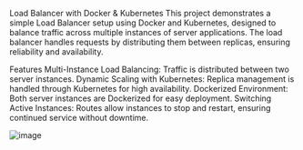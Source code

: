 Load Balancer with Docker & Kubernetes
This project demonstrates a simple Load Balancer setup using Docker and Kubernetes, designed to balance traffic across multiple instances of server applications. The load balancer handles requests by distributing them between replicas, ensuring reliability and availability.

Features
Multi-Instance Load Balancing: Traffic is distributed between two server instances.
Dynamic Scaling with Kubernetes: Replica management is handled through Kubernetes for high availability.
Dockerized Environment: Both server instances are Dockerized for easy deployment.
Switching Active Instances: Routes allow instances to stop and restart, ensuring continued service without downtime.


![image](https://github.com/user-attachments/assets/a09e96ae-ca7f-47cc-872e-18ddeeecf927)

